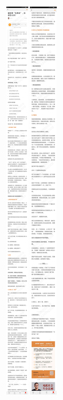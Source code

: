 ![](../../images/2017年04月/GX0406被同事“告黑状”，应该怎么办？.jpg)
![](../../images/2017年04月/GX0406被同事“告黑状”，应该怎么办？2.jpg)
